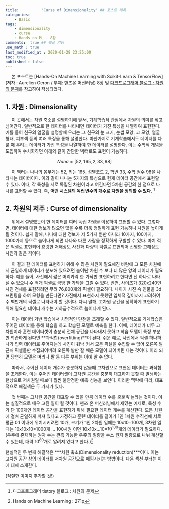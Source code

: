 ```yaml
---
title:          "Curse of Dimensionality" ## 포스트 제목
categories:       
    - Basic
tags:           
    - dimensionality
    - curse
    - Hands on ML - 8장
comments:  true ## 댓글 기능
use_math : true
last_modified_at : 2020-01-28 23:25:00
toc: true
published : false
---
```


&nbsp;&nbsp;&nbsp;&nbsp; 본 포스트는 [Hands-On Machine Learning with Scikit-Learn & TensorFlow] (저자 : Aurelien Geron / 부제: 핸즈온 머신러닝) 8장 및 [다크프로그래머 블로그 : 차원의 문제](https://darkpgmr.tistory.com/145)를 참고하여 작성되었다.

## 1. 차원 : Dimensionality

   &nbsp;&nbsp;&nbsp;&nbsp; 이 곳에서는 차원 축소를 설명하기에 앞서, 기계학습적 관점에서 차원의 의미를 짚고 넘어간다. 일반적으로 한 데이터를 나타내면 데이터가 가진 특성을 나열하여 표현한다. 예를 들어 친구의 얼굴을 설명할때 우리는 그 친구의 눈 크기, 눈썹 모양, 코 모양, 얼굴 형태, 피부색 등의 여러 특징을 통해 설명한다. 마찬가지로 기계학습에서도 데이터를 다룰 때 우리는 데이터가 가진 특성을 나열하여 한 데이터를 설명한다. 이는 수학적 개념을 도입하여 수치화하면 아래와 같이 간단한 벡터로도 표현이 가능하다.

   $$ Nana = [52, 165, 2, 33, 98] $$

   &nbsp;&nbsp;&nbsp;&nbsp; 이 벡터는 나나의 몸무게는 52, 키는 165, 성별코드 2, 학번 33, 수학 점수 98을 나타내는 데이터이다. 이와 같이 나나는 5가지의 특성으로 현재 데이터 공간에서 표현할 수 있다. 이때, 각 특성을 서로 독립된 차원이라고 여긴다면 5차원 공간의 한 점으로 나나를 표현할 수 있다. 즉, **어떤 시스템의 독립변수의 개수로 차원을 정의할 수 있다.** [^1] 

## 2. 차원의 저주 : Curse of dimensionality

   &nbsp;&nbsp;&nbsp;&nbsp; 위에서 설명했듯이 한 데이터를 여러 독립 차원을 이용하여 표현할 수 있다. 그렇다면, 데이터에 대한 정보가 많으면 많을 수록 더욱 정밀하게 표현 가능하니 차원을 높이게 될 것이다. 쉽게 말해, 나나에 대한 정보가 저 5가지 뿐만 아니라 10가지, 100가지, 1000가지 등으로 늘어나게 되면 나나와 다른 사람을 정확하게 구별할 수 있다. 마치 적은 픽셀로 표현되어 흐릿한 저해상도 사진과 다량의 픽셀로 표현되어 선명한 고해상도 사진과 같은 격이다.

   &nbsp;&nbsp;&nbsp;&nbsp; 이 결과 한 데이터를 표현하기 위해 수 많은 차원이 필요해진 바람에 그 모든 차원에서 균일하게 데이터가 분포해 있으려면 늘어난 차원 수 보다 더 많은 양의 데이터가 필요하다. 예를 들어, 사진에서 짧은 머리카락 한 가닥만 표현하려고 한다면 선 하나로 나타낼 수 있으니 수 백개 픽셀로 금방 한 가닥을 그릴 수 있다. 반면, 사이즈가 320x240인 사진 전체를 표현하려면 무려 76,800개의 픽셀이 필요하다. 나아가 사진 속 인물을 3d 프린팅을 하여 모형을 만든다면? 사진에서 표현하지 못했던 입체적 깊이까지 고려하여 수 백만개의 픽셀로 나타내야 할 것이다. 다시 말해, 고차원 공간을 정확하게 표현하기 위해 필요한 데이터 개수는 기하급수적으로 늘어나게 된다.       
   
   &nbsp;&nbsp;&nbsp;&nbsp; 이는 데이터 기반 학습에서 치명적인 단점을 초래할 수 있다. 일반적으로 기계학습은 주어진 데이터를 통해 학습을 하고 학습된 모델로 예측을 한다. 이때, 데어터가 너무 고차원이라 훈련 데이터셋이 충분히 전체 공간을 나타내지 못하고 학습 모델이 특정 부분만 학습하게 된다면 **과적합(overfitting)**이 된다. 쉬운 예로, 사진에서 픽셀 하나하나가 입력 데이터로 주어지는데 사진이 워낙 커서 모든 픽셀을 수집할 수 없어 오른쪽 발 근처 픽셀들만 수집되어버려 오른쪽 발만 잘 배운 모델이 되어버린 다는 것이다. 이리 되면 당연히 모델은 머리나 팔 등 다른 부위는 아예 알 수 없다.

   &nbsp;&nbsp;&nbsp;&nbsp; 따라서, 주어진 데이터 개수가 충분하지 않을때 고차원으로 표현된 데이터는 과적합을 초래한다. 이는 주어진 데이터셋이 고차원 공간을 충분히 대표하지 못할 때 발생하는 현상으로 저차원일 때보다 훨씬 불안정한 예측 성능을 보인다. 이러한 맥락에 따라, 대표적으로 해결책은 두 가지가 있다. 
   
   &nbsp;&nbsp;&nbsp;&nbsp; 첫 번째는 고차원 공간을 대표할 수 있을 만큼 데이터 수를 *충분히* 늘리는 것이다. 이는 실질적으로 매우 고된 일이 될 것이다. 핸즈 온 머신러닝에서 재밌는 예제로, 특성 수가 단 100개인 데이터 공간을 표현하기 위해 필요한 데이터 개수를 계산한다. 모든 차원에 걸쳐 균일하게 퍼져 있다고 가정하고 훈련 데이터를 길이가 1인 1차원 수직선에 서로 평균 0.1 이내에 위치시키려면 10개, 크기가 1인 2차원 일때는 10x10=100개, 3차원 일때는 10x10x10=1000개 ... 100차원 이면 10x10x...10=$10^{100}$개의 데이터가 필요하다. (우주에 존재하는 원자 수는 관측 가능한 우주의 질량을 수소 원자 질량으로 나눠 계산할 수 있는데, 대략 $10^{80}$개로 알려져 있다고 한다.)[^2]

   현실적인 두 번째 해결책은 ***차원 축소(Dimensionality reduction)***이다. 이는 고차원 공간 상의 데이터를 저차원 공간으로 매핑시키는 방법이다. 다음 섹션 부터는 이에 대해 소개한다.   

[^1]:다크프로그래머 tistory 블로그 : 차원의 문제 
[^2]:Hands on Machine Learning : 271p

(적절한 이미지 추가할 것!)

